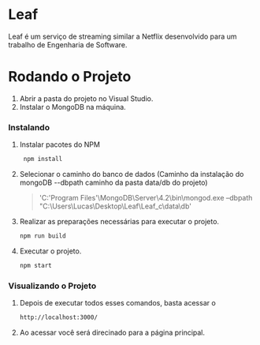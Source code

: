 # Leaf
Leaf é um serviço de streaming similar a Netflix desenvolvido para um trabalho de Engenharia de Software. 

# Rodando o Projeto

1. Abrir a pasta do projeto no Visual Studio.
2. Instalar o MongoDB na máquina.

### Instalando 

1. Instalar pacotes do NPM
   ```sh 
    npm install
   ```
      
2. Selecionar o caminho do banco de dados (Caminho da instalação do mongoDB --dbpath caminho da pasta data/db do projeto)
     
    > 'C:\'Program Files'\MongoDB\Server\4.2\bin\mongod.exe –dbpath "C:\Users\Lucas\Desktop\Leaf\Leaf_c\data\db'
    

3. Realizar as preparações necessárias para executar o projeto.
    ```sh 
    npm run build 
    ```

4. Executar o projeto. 
    ```sh
    npm start
    ```

### Visualizando o Projeto

1. Depois de executar todos esses comandos, basta acessar o

   ```sh
   http://localhost:3000/
   ```
5. Ao acessar você será direcinado para a página principal.
